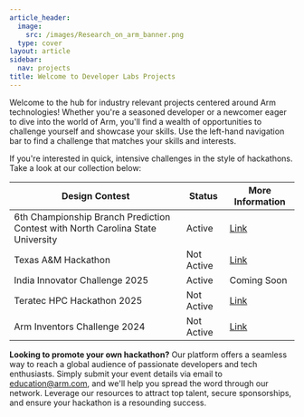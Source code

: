 ```yaml
---
article_header:
  image:
    src: /images/Research_on_arm_banner.png
  type: cover
layout: article
sidebar:
  nav: projects
title: Welcome to Developer Labs Projects
---
```




Welcome to the hub for industry relevant projects centered around Arm technologies! Whether you're a seasoned developer or a newcomer eager to dive into the world of Arm, you'll find a wealth of opportunities to challenge yourself and showcase your skills. Use the left-hand navigation bar to find a challenge that matches your skills and interests.

If you're interested in quick, intensive challenges in the style of hackathons. Take a look at our collection below:

<table>
  <thead>
    <tr>
      <th>Design Contest</th>
      <th>Status</th>
      <th>More Information</th>
    </tr>
  </thead>
  <tbody>
    <tr class="active">
      <td>6th Championship Branch Prediction Contest with North Carolina State University</td>
      <td>Active</td>
      <td>
        <a href="https://ericrotenberg.wordpress.ncsu.edu/cbp2025/#CBP2025framework" target="_blank">Link</a>
      </td>
    </tr>
    <tr>
      <td>Texas A&amp;M Hackathon</td>
      <td>Not Active</td>
      <td>
        <a href="https://community.arm.com/arm-ambassadors/b/blog/posts/arm-at-tamuhack-2025" target="_blank">Link</a>
      </td>
    </tr>
    <tr class="active">
      <td>India Innovator Challenge 2025</td>
      <td>Active</td>
      <td>
        <a>Coming Soon</a>
      </td>
    </tr>
    <tr>
      <td>Teratec HPC Hackathon 2025</td>
      <td>Not Active</td>
      <td>
        <a href="https://teratec.eu/activites/Hackathon.html" target="_blank">Link</a>
      </td>
    </tr>
    <tr>
      <td>Arm Inventors Challenge 2024</td>
      <td>Not Active</td>
      <td>
        <a href="https://community.arm.com/events/the-inventors-challenge-2024/" target="_blank">Link</a>
      </td>
    </tr>
  </tbody>
</table>

<p><strong>Looking to promote your own hackathon?</strong> Our platform offers a seamless way to reach a global audience of passionate developers and tech enthusiasts. Simply submit your event details via email to <a href="mailto:education@arm.com">education@arm.com</a>, and we'll help you spread the word through our network. Leverage our resources to attract top talent, secure sponsorships, and ensure your hackathon is a resounding success.</p>
